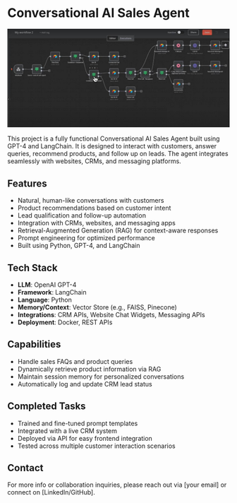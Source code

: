 # Conversational AI Sales Agent 

![Demo Screenshot](./sales_ai_agent_complete.jpg)

This project is a fully functional Conversational AI Sales Agent built using GPT-4 and LangChain. It is designed to interact with customers, answer queries, recommend products, and follow up on leads. The agent integrates seamlessly with websites, CRMs, and messaging platforms.

## Features

- Natural, human-like conversations with customers
- Product recommendations based on customer intent
- Lead qualification and follow-up automation
- Integration with CRMs, websites, and messaging apps
- Retrieval-Augmented Generation (RAG) for context-aware responses
- Prompt engineering for optimized performance
- Built using Python, GPT-4, and LangChain

## Tech Stack

- **LLM**: OpenAI GPT-4
- **Framework**: LangChain
- **Language**: Python
- **Memory/Context**: Vector Store (e.g., FAISS, Pinecone)
- **Integrations**: CRM APIs, Website Chat Widgets, Messaging APIs
- **Deployment**: Docker, REST APIs


## Capabilities

- Handle sales FAQs and product queries
- Dynamically retrieve product information via RAG
- Maintain session memory for personalized conversations
- Automatically log and update CRM lead status

##  Completed Tasks

-  Trained and fine-tuned prompt templates
-  Integrated with a live CRM system
-  Deployed via API for easy frontend integration
-  Tested across multiple customer interaction scenarios

##  Contact

For more info or collaboration inquiries, please reach out via [your email] or connect on [LinkedIn/GitHub].
